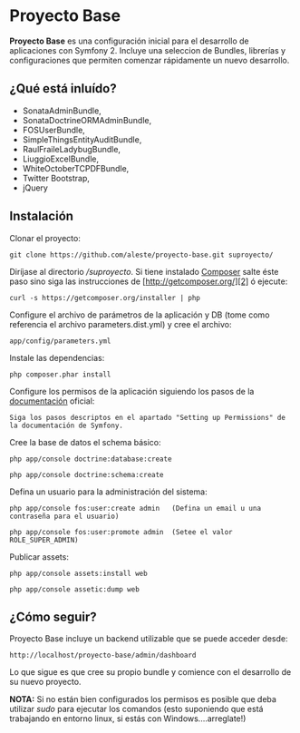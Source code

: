 Proyecto Base
========================

**Proyecto Base** es una configuración inicial para el desarrollo de aplicaciones con Symfony 2. Incluye una seleccion de Bundles, librerías y configuraciones que permiten comenzar rápidamente un nuevo desarrollo.

¿Qué está inluído?
------------------

  - SonataAdminBundle,
  - SonataDoctrineORMAdminBundle,
  - FOSUserBundle,
  - SimpleThingsEntityAuditBundle,
  - RaulFraileLadybugBundle,
  - LiuggioExcelBundle,
  - WhiteOctoberTCPDFBundle,
  - Twitter Bootstrap,
  - jQuery

Instalación
-----------

  Clonar el proyecto:

    git clone https://github.com/aleste/proyecto-base.git suproyecto/

  Diríjase al directorio */suproyecto*. Si tiene instalado [Composer][1] salte éste paso sino siga las instrucciones de [http://getcomposer.org/][2] ó ejecute:
  
    curl -s https://getcomposer.org/installer | php  

  Configure el archivo de parámetros de la aplicación y DB (tome como referencia el archivo parameters.dist.yml) y cree el archivo:

    app/config/parameters.yml    

  Instale las dependencias:

    php composer.phar install

  Configure los permisos de la aplicación siguiendo los pasos de la [documentación][3] oficial: 

    Siga los pasos descriptos en el apartado "Setting up Permissions" de la documentación de Symfony.

  Cree la base de datos el schema básico:

    php app/console doctrine:database:create

    php app/console doctrine:schema:create

  Defina un usuario para la administración del sistema:

    php app/console fos:user:create admin   (Defina un email u una contraseña para el usuario)

    php app/console fos:user:promote admin  (Setee el valor ROLE_SUPER_ADMIN)

  Publicar assets:

    php app/console assets:install web    

    php app/console assetic:dump web

¿Cómo seguir?
-------------

Proyecto Base incluye un backend utilizable que se puede acceder desde: 

    http://localhost/proyecto-base/admin/dashboard

Lo que sigue es que cree su propio bundle y comience con el desarrollo de su nuevo proyecto.

**NOTA:** Si no están bien configurados los permisos es posible que deba utilizar *sudo* para ejecutar los comandos (esto suponiendo que está trabajando en entorno linux, si estás con Windows....arreglate!)

[1]:  http://getcomposer.org/
[2]:  http://getcomposer.org/
[3]:  http://symfony.com/doc/current/book/installation.html